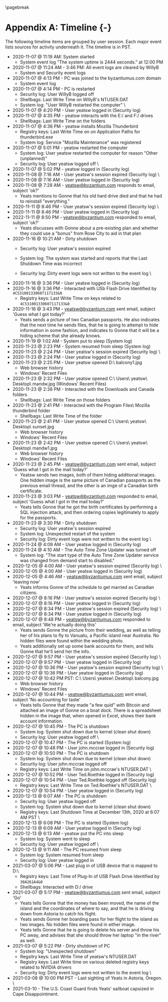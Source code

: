 \pagebreak

# Appendix A: Timeline {-}

The following timeline items are grouped by user session. Each major event lists sources for activity underneath it. The timeline is in PST.

- 2020-11-07 @ 11:19 AM: System started
    - System event log "The system uptime is 2444 seconds." at 12:00 PM
- 2020-11-07 @ 11:24 AM - 3:46 PM: All event logs are cleared by WillyB
    - System and Security event logs
- 2020-11-07 @ 4:13 PM - PC was joined to the byzantiumus.com domain
    - System event log
- 2020-11-07 @ 4:14 PM - PC is restarted
    - Security log: User WillyB logged off
    - Shellbags: Last Write Time on WillyB's NTUSER.DAT
    - System log: "User WillyB restarted the computer"
\
- 2020-11-07 @ 4:20 PM - User yeatsw logged in (Security log)
- 2020-11-07 @ 4:35 PM - yeatsw interacts with the E:/ and F:/ drives
    - Shellbags: Last Write Time on the folders
- 2020-11-07 @ 4:36 PM - yeatsw installs Mozilla Thunderbird
    - Registry keys: Last Write Time on on Application Paths for thunderbird.exe
    - System log: Service "Mozilla Maintenance" was registered
- 2020-11-07 @ 5:01 PM - yeatsw restarted the computer
    - System log: User yeatsw restarted the computer for reason "Other (unplanned)"
    - Security log: User yeatsw logged off
\
- 2020-11-07 @ 5:02 PM - yeatsw logged in (Security log)
- 2020-11-08 @ 7:16 AM - User yeatsw's session expired (Security log)
\
- 2020-11-08 @ 7:16 AM - User yeatsw logged in (Security log)
- 2020-11-08 @ 7:28 AM - yeatsw@byzantium.com responds to email, subject 'ok?'
    - Yeats mentions to Gonne that his old hard drive died and that he had to reinstall "everything."
- 2020-11-11 @ 8:46 PM - User yeatsw's session expired (Security log)
\
- 2020-11-11 @ 8:46 PM - User yeatsw logged in (Security log)
- 2022-11-11 @ 8:50 PM - yeatsw@byzantium.com responded to email, subject 'ok?'
    - Yeats discusses with Gonne about a pre-existing plan and whether they could use a "bonus" from Rose City to aid in that plan
- 2020-11-16 @ 10:21 AM - Dirty shutdown
    - Security log: User yeatsw's session expired

    - System log: The system was started and reports that the Last Shutdown Time was incorrect
    - Security log: Dirty event logs were not written to the event log
\
- 2020-11-16 @ 3:36 PM - User yeatsw logged in (Security log)
- 2020-11-16 @ 3:36 PM - Interacted with USb Flash Drive Identified by `4C531001330607117133&0`
    - Registry keys: Last Write Time on keys related to `4C531001330607117133&0`
- 2020-11-16 @ 3:43 PM - yeatsw@byzantium.com sent email, subject 'Guess what I got today?'
    - Yeats sends a picture of two Canadian passports. He also indicates that the next time he sends files, that he is going to attempt to hide information in some fashion, and indicates to Gonne that it will be a hiding scheme that she already knows.
- 2020-11-19 @ 1:02 AM - System put to sleep (System log)
- 2020-11-23 @ 2:23 PM - System resumed from sleep (System log)
- 2020-11-23 @ 2:24 PM - User yeatsw's session expired (Security log)
\
- 2020-11-23 @ 2:24 PM - User yeatsw logged in (Security log)
- 2020-11-23 @ 2:25 PM - User yeatsw opened D:\\ balcony1.jpg
    - Web browser history
    - Windows' Recent Files
- 2020-11-23 @ 2:32 PM - User yeatsw opened C:\\ Users\\ yeatsw\\ Desktop\\ mandw.jpg (Windows' Recent Files)
- 2020-11-23 @ 2:38 PM - Interacted with the Downloads and Canada folders
    - Shellbags: Last Write Time on those folders
- 2020-11-23 @ 2:41 PM - Interacted with the Program Files\\ Mozilla thunderbird folder
    - Shellbags: Last Write Time of the folder
- 2020-11-23 @ 2:41 PM - User yeatsw opened C:\\ Users\\ yeatsw\\ Desktop\\ sunset.jpg
    - Web browser history
    - Windows' Recent Files
- 2020-11-23 @ 2:42 PM - User yeatsw opened C:\\ Users\\ yeatsw\\ Desktop\\ mandw1.jpg
    - Web browser history
    - Windows' Recent Files
- 2020-11-23 @ 2:45 PM - yeatsw@byzantium.com sent email, subject 'Guess what I got in the mail today?'
    - Yeatsw sends two images, both of them hiding additional images. One hidden image is the same picture of Canadian passports as the previous email thread, and the other is an imge of a Canadian birth certificate.
- 2020-11-23 @ 3:03 PM - yeatsw@byzantium.com responded to email, subject 'Guess what I got in the mail today?'
    - Yeats tells Gonne that he got the birth certificates by performing a SQL injection attack, and then ordering copies legitimately to apply for the passports.
- 2020-11-23 @ 3:30 PM - Dirty shutdown
    - Security log: User yeatsw's session expired
    - System log: Unexpected restart of the system
    - Security log: Dirty event logs were not written to the event log
\
- 2020-11-24 @ 4:09 AM - User yeatsw logged in (Security log)
- 2020-11-24 @ 4:10 AM - The Auto Time Zone Updater was turned off
    - System log: "The start type of the Auto Time Zone Updater service was changed from demand start to disabled."
- 2020-12-05 @ 4:00 AM - User yeatsw's session expired (Security log)
\
- 2020-12-05 @ 4:00 AM - User yeatsw logged in (Security log)
- 2020-12-05 @ 4:46 AM - yeatsw@byzantiumus.com sent email, subject 'leaving now'
    - Yeats informs Gonne of the schedule to get married as Canadian citizens.
- 2020-12-07 @ 8:16 PM - User yeatsw's session expired (Security log)
\
- 2020-12-07 @ 8:16 PM - User yeatsw logged in (Security log)
- 2020-12-07 @ 8:34 PM - User yeatsw's session expired (Security log)
\
- 2020-12-07 @ 8:34 PM - User yeatsw logged in (Security log)
- 2020-12-07 @ 8:48 PM - yeatsw@byzantiumus.com responded to email, subject 'We're actually doing this'
    - Yeats sends Gonne the picture from their wedding, as well as telling her of his plans to fly to Vanuatu, a Pacific island near Australia. No hidden files were found within the wedding photo.
    - Yeats additionally set up some bank accounts for them, and tells Gonne that he'll send her the info.
- 2020-12-07 @ 9:57 PM - User yeatsw's session expired (Security log)
\
- 2020-12-07 @ 9:57 PM - User yeatsw logged in (Security log)
- 2020-12-07 @ 10:36 PM - User yeatsw's session expired (Security log)
\
- 2020-12-07 @ 10:36 PM - User yeatsw logged in (Security log)
- 2020-12-07 @ 10:42 PM PST: C:\\ Users\\ yeatsw\\ Desktop\\ balcony.jpg
    - Web browser history
    - Windows' Recent Files
- 2020-12-07 @ 10:44 PM - yeatsw@byzantiumus.com sent email, subject 'No accounting for taste'
    - Yeats tells Gonne that they made "a few quid" with Bitcoin and attached an image of Gonne on a boat dock. There is a spreadsheet hidden in the image that, when opened in Excel, shows their bank account information.
- 2020-12-07 @ 10:45 PM - The PC is shutdown
    - System log: System shut down due to kernel (clean shut down)
    - Security log: User yeatsw logged off
\
- 2020-12-07 @ 10:47 PM - The PC is started (System log)
- 2020-12-07 @ 10:48 PM - User john.mccrae logged in (Security log)
- 2020-12-07 @ 10:50 PM - The PC is shutdown
    - System log: System shut down due to kernel (clean shut down)
    - Security log: User john.mccrae logged off
    - Registry keys: Last Write Time on john.mccrae's NTUSER.DAT
\
- 2020-12-07 @ 10:52 PM - User Ted.Roethke logged in (Security log)
- 2020-12-07 @ 10:54 PM - User Ted.Roethke logged off (Security log)
    - Registry keys: Last Write Time on Ted.Roethke's NTUSER.DAT
\
- 2020-12-07 @ 10:54 PM - User yeatsw logged in  (Security log)
- 2020-12-13 @ 6:07 AM - The PC is shutdown
    - Security log: User yeatsw logged off
    - System log: System shut down due to kernel (clean shut down)
    - Registry keys: Last Shutdown Time at December 13th, 2020 at 6:07 AM PST
\
- 2020-12-13 @ 6:08 PM - The PC is started (System log)
- 2020-12-13 @ 6:09 AM - User yeatsw logged in (Security log)
- 2020-12-13 @ 6:13 AM - yeatsw put the PC into sleep
    - System log: System went to sleep
    - Security log: User yeatsw logged off
\
- 2020-12-13 @ 9:11 AM - The PC resumed from sleep
    - System log: System resumed from sleep
    - Security log: User yeatsw logged in
- 2021-03-07 @ 5:06 PM - Last plug in of USB device that is mapped to D:\\
    - Registry keys: Last Time of Plug-In of USB Flash Drive Identified by `38A261A4&0`
    - Shellbags: Interacted with D:/ drive
- 2021-03-07 @ 5:17 PM - yeatsw@byzantiumus.com sent email, subject 'Go'
    - Yeats tells Gonne that the money has been moved, the name of the island and the coordinates of where to say, and that he is driving down from Astoria to catch his flight.
    - Yeats sends Gonne her boarding pass for her flight to the island as two images. No hidden files were found in either image.
    - Yeats tells Gonne that he is going to delete his server and throw his PC away, and advises that she should throw her laptop "in the river" as well.
- 2021-03-07 @ 5:22 PM - Dirty shutdown of PC
    - System log: "Unexpected shutdown"
    - Regsitry keys: Last Write Time of yeatsw's NTUSER.DAT
    - Registry keys: Last Write time on various deleted registry keys related to NVIDIA drivers
    - Security log: Dirty event logs were not written to the event log
\
- 2021-03-08 @ 10:00 PM PST - Last sighting of Yeats in Astoria, Oregon.
\
- 2021-03-10 - The U.S. Coast Guard finds Yeats' sailboat capsized in Cape Disappointment.
